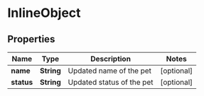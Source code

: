 

# InlineObject

## Properties

Name | Type | Description | Notes
------------ | ------------- | ------------- | -------------
**name** | **String** | Updated name of the pet |  [optional]
**status** | **String** | Updated status of the pet |  [optional]




